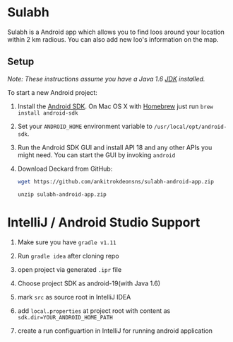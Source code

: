 # Sulabh

Sulabh is a Android app which allows you to find loos around your location within 2 km radious.
You can also add new loo's information on the map.

## Setup

*Note: These instructions assume you have a Java 1.6 [JDK](http://www.oracle.com/technetwork/java/javase/downloads/index.html) installed.*

To start a new Android project:

1. Install the [Android SDK](http://developer.android.com/sdk/index.html). On Mac OS X with [Homebrew](http://brew.sh/) just run `brew install android-sdk`

2. Set your `ANDROID_HOME` environment variable to `/usr/local/opt/android-sdk`.

3. Run the Android SDK GUI and install API 18 and any other APIs you might need. You can start the GUI by invoking `android`

4. Download Deckard from GitHub:   
    ```bash    
    wget https://github.com/ankitrokdeonsns/sulabh-android-app.zip 
    ```        
    ```         
    unzip sulabh-android-app.zip
    ```

# IntelliJ / Android Studio Support

1. Make sure you have `gradle v1.11`

2. Run `gradle idea` after cloning repo  

3. open project via generated `.ipr` file  

4. Choose project SDK as android-19(with Java 1.6)  

5. mark `src` as source root in IntelliJ IDEA  

6. add `local.properties` at project root with content as `sdk.dir=YOUR_ANDROID_HOME_PATH`  

7. create a run configuartion in IntelliJ for running android application 